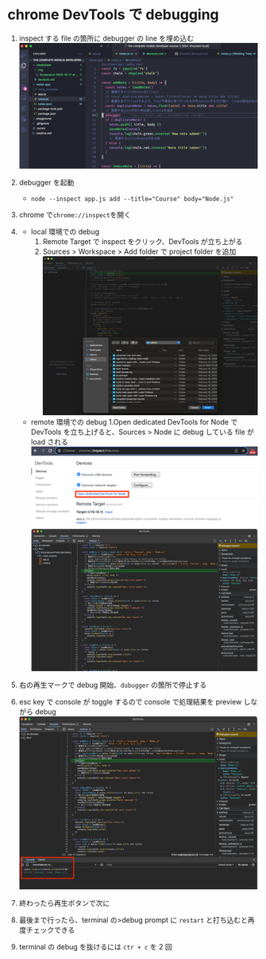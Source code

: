 # chrome DevTools で debugging

1. inspect する file の箇所に debugger の line を埋め込む
   ![debugger](img/1.png)
1. debugger を起動

   - `node --inspect app.js add --title="Course" body="Node.js"`

1. chrome で`chrome://inspect`を開く
1. - local 環境での debug
     1. Remote Target で inspect をクリック、DevTools が立ち上がる
     1. Sources > Workspace > Add folder で project folder を追加
        ![localworkspace](img/2.png)
   - remote 環境での debug
     1.Open dedicated DevTools for Node で DevTools を立ち上げると、Sources > Node に debug している file が load される
     ![remoteworkspace1](img/3.png)
     ![remoteworkspaces2](img/4.png)
1. 右の再生マークで debug 開始、`dubugger` の箇所で停止する
1. esc key で console が toggle するので console で処理結果を preview しながら debug
   ![console](img/5.png)
1. 終わったら再生ボタンで次に
1. 最後まで行ったら、terminal の>debug prompt に `restart` と打ち込むと再度チェックできる
1. terminal の debug を抜けるには `ctr + c` を 2 回
